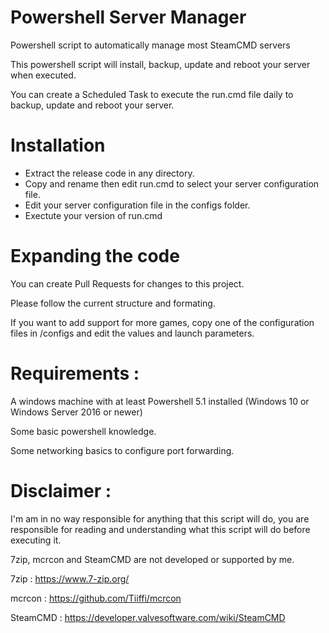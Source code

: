# Powershell Server Manager

Powershell script to automatically manage most SteamCMD servers

This powershell script will install, backup, update and reboot your server when executed.

You can create a Scheduled Task to execute the run.cmd file daily to backup, update and reboot your server.

# Installation

- Extract the release code in any directory.
- Copy and rename then edit run.cmd to select your server configuration file.
- Edit your server configuration file in the configs folder.
- Exectute your version of run.cmd

# Expanding the code

You can create Pull Requests for changes to this project.

Please follow the current structure and formating.

If you want to add support for more games, copy one of the configuration files in /configs and edit the values and launch parameters.

# Requirements : 

A windows machine with at least Powershell 5.1 installed (Windows 10 or Windows Server 2016 or newer)

Some basic powershell knowledge.

Some networking basics to configure port forwarding.

# Disclaimer : 

I'm am in no way responsible for anything that this script will do, you are responsible for reading and understanding what this script will do before executing it.

7zip, mcrcon and SteamCMD are not developed or supported by me.

7zip : https://www.7-zip.org/

mcrcon : https://github.com/Tiiffi/mcrcon

SteamCMD : https://developer.valvesoftware.com/wiki/SteamCMD
